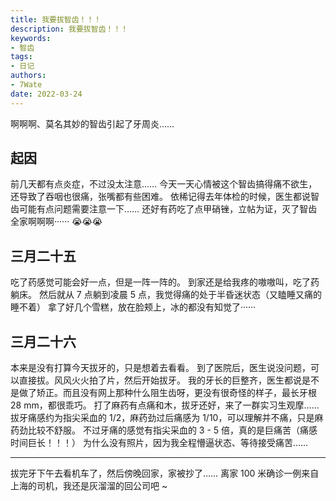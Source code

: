 ```yaml
---
title: 我要拔智齿！！！
description: 我要拔智齿！！！
keywords:
- 智齿
tags: 
- 日记
authors:
- 7Wate
date: 2022-03-24
---
```


啊啊啊、莫名其妙的智齿引起了牙周炎……
## 起因
前几天都有点炎症，不过没太注意……
今天一天心情被这个智齿搞得痛不欲生，还导致了吞咽也很痛，张嘴都有些困难。
依稀记得去年体检的时候，医生都说智齿可能有点问题需要注意一下……
还好有药吃了点甲硝锉，立帖为证，灭了智齿全家啊啊啊······
😭😭😭
## 三月二十五
吃了药感觉可能会好一点，但是一阵一阵的。
到家还是给我疼的嗷嗷叫，吃了药躺床。
然后就从 7 点躺到凌晨 5 点，我觉得痛的处于半昏迷状态（又瞌睡又痛的睡不着）
拿了好几个雪糕，放在脸颊上，冰的都没有知觉了······
## 三月二十六
本来是没有打算今天拔牙的，只是想着去看看。
到了医院后，医生说没问题，可以直接拔。风风火火拍了片，然后开始拔牙。
我的牙长的巨整齐，医生都说是不是做了矫正。而且没有网上那种什么阻生齿呀，更没有很奇怪的样子，最长牙根 28 mm，都很乖巧。
打了麻药有点痛和木，拔牙还好，来了一群实习生观摩……
拔牙痛感约为指尖采血的 1/2，麻药劲过后痛感为 1/10，可以理解并不痛，只是麻药劲比较不舒服。
不过牙痛的感觉有指尖采血的 3 - 5 倍，真的是巨痛苦（痛感时间巨长！！！）
为什么没有照片，因为我全程懵逼状态、等待接受痛苦……

---
拔完牙下午去看机车了，然后傍晚回家，家被抄了……
离家 100 米确诊一例来自上海的司机，我还是灰溜溜的回公司吧 ~